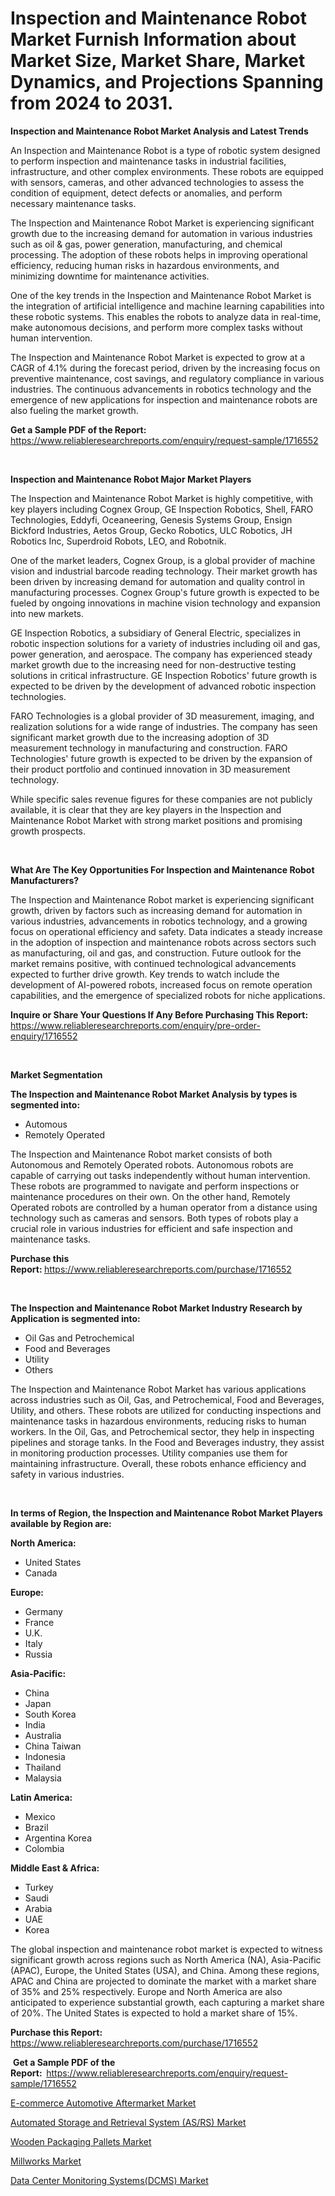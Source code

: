 <p><h1>Inspection and Maintenance Robot Market Furnish Information about Market Size, Market Share, Market Dynamics, and Projections Spanning from 2024 to 2031.</h1></p><p><strong>Inspection and Maintenance Robot Market Analysis and Latest Trends</strong></p>
<p><p>An Inspection and Maintenance Robot is a type of robotic system designed to perform inspection and maintenance tasks in industrial facilities, infrastructure, and other complex environments. These robots are equipped with sensors, cameras, and other advanced technologies to assess the condition of equipment, detect defects or anomalies, and perform necessary maintenance tasks.</p><p>The Inspection and Maintenance Robot Market is experiencing significant growth due to the increasing demand for automation in various industries such as oil & gas, power generation, manufacturing, and chemical processing. The adoption of these robots helps in improving operational efficiency, reducing human risks in hazardous environments, and minimizing downtime for maintenance activities.</p><p>One of the key trends in the Inspection and Maintenance Robot Market is the integration of artificial intelligence and machine learning capabilities into these robotic systems. This enables the robots to analyze data in real-time, make autonomous decisions, and perform more complex tasks without human intervention.</p><p>The Inspection and Maintenance Robot Market is expected to grow at a CAGR of 4.1% during the forecast period, driven by the increasing focus on preventive maintenance, cost savings, and regulatory compliance in various industries. The continuous advancements in robotics technology and the emergence of new applications for inspection and maintenance robots are also fueling the market growth.</p></p>
<p><strong>Get a Sample PDF of the Report:&nbsp;</strong> <a href="https://www.reliableresearchreports.com/enquiry/request-sample/1716552">https://www.reliableresearchreports.com/enquiry/request-sample/1716552</a></p>
<p>&nbsp;</p>
<p><strong>Inspection and Maintenance Robot Major Market Players</strong></p>
<p><p>The Inspection and Maintenance Robot Market is highly competitive, with key players including Cognex Group, GE Inspection Robotics, Shell, FARO Technologies, Eddyfi, Oceaneering, Genesis Systems Group, Ensign Bickford Industries, Aetos Group, Gecko Robotics, ULC Robotics, JH Robotics Inc, Superdroid Robots, LEO, and Robotnik. </p><p>One of the market leaders, Cognex Group, is a global provider of machine vision and industrial barcode reading technology. Their market growth has been driven by increasing demand for automation and quality control in manufacturing processes. Cognex Group's future growth is expected to be fueled by ongoing innovations in machine vision technology and expansion into new markets.</p><p>GE Inspection Robotics, a subsidiary of General Electric, specializes in robotic inspection solutions for a variety of industries including oil and gas, power generation, and aerospace. The company has experienced steady market growth due to the increasing need for non-destructive testing solutions in critical infrastructure. GE Inspection Robotics' future growth is expected to be driven by the development of advanced robotic inspection technologies.</p><p>FARO Technologies is a global provider of 3D measurement, imaging, and realization solutions for a wide range of industries. The company has seen significant market growth due to the increasing adoption of 3D measurement technology in manufacturing and construction. FARO Technologies' future growth is expected to be driven by the expansion of their product portfolio and continued innovation in 3D measurement technology.</p><p>While specific sales revenue figures for these companies are not publicly available, it is clear that they are key players in the Inspection and Maintenance Robot Market with strong market positions and promising growth prospects.</p></p>
<p>&nbsp;</p>
<p><strong>What Are The Key Opportunities For Inspection and Maintenance Robot Manufacturers?</strong></p>
<p><p>The Inspection and Maintenance Robot market is experiencing significant growth, driven by factors such as increasing demand for automation in various industries, advancements in robotics technology, and a growing focus on operational efficiency and safety. Data indicates a steady increase in the adoption of inspection and maintenance robots across sectors such as manufacturing, oil and gas, and construction. Future outlook for the market remains positive, with continued technological advancements expected to further drive growth. Key trends to watch include the development of AI-powered robots, increased focus on remote operation capabilities, and the emergence of specialized robots for niche applications.</p></p>
<p><strong>Inquire or Share Your Questions If Any Before Purchasing This Report:</strong> <a href="https://www.reliableresearchreports.com/enquiry/pre-order-enquiry/1716552">https://www.reliableresearchreports.com/enquiry/pre-order-enquiry/1716552</a></p>
<p>&nbsp;</p>
<p><strong>Market Segmentation</strong></p>
<p><strong>The Inspection and Maintenance Robot Market Analysis by types is segmented into:</strong></p>
<p><ul><li>Automous</li><li>Remotely Operated</li></ul></p>
<p><p>The Inspection and Maintenance Robot market consists of both Autonomous and Remotely Operated robots. Autonomous robots are capable of carrying out tasks independently without human intervention. These robots are programmed to navigate and perform inspections or maintenance procedures on their own. On the other hand, Remotely Operated robots are controlled by a human operator from a distance using technology such as cameras and sensors. Both types of robots play a crucial role in various industries for efficient and safe inspection and maintenance tasks.</p></p>
<p><strong>Purchase this Report:&nbsp;</strong><a href="https://www.reliableresearchreports.com/purchase/1716552">https://www.reliableresearchreports.com/purchase/1716552</a></p>
<p>&nbsp;</p>
<p><strong>The Inspection and Maintenance Robot Market Industry Research by Application is segmented into:</strong></p>
<p><ul><li>Oil Gas and Petrochemical</li><li>Food and Beverages</li><li>Utility</li><li>Others</li></ul></p>
<p><p>The Inspection and Maintenance Robot Market has various applications across industries such as Oil, Gas, and Petrochemical, Food and Beverages, Utility, and others. These robots are utilized for conducting inspections and maintenance tasks in hazardous environments, reducing risks to human workers. In the Oil, Gas, and Petrochemical sector, they help in inspecting pipelines and storage tanks. In the Food and Beverages industry, they assist in monitoring production processes. Utility companies use them for maintaining infrastructure. Overall, these robots enhance efficiency and safety in various industries.</p></p>
<p>&nbsp;</p>
<p><strong>In terms of Region, the Inspection and Maintenance Robot Market Players available by Region are:</strong></p>
<p>
    <p> <strong> North America: </strong>
        <ul>
            <li>United States</li>
            <li>Canada</li>
        </ul>
        </p> 
    <p> <strong> Europe: </strong>
        <ul>
            <li>Germany</li>
            <li>France</li>
            <li>U.K.</li>
            <li>Italy</li>
            <li>Russia</li>
        </ul>
        </p> 
    <p> <strong> Asia-Pacific: </strong>
        <ul>
            <li>China</li>
            <li>Japan</li>
            <li>South Korea</li>
            <li>India</li>
            <li>Australia</li>
            <li>China Taiwan</li>
            <li>Indonesia</li>
            <li>Thailand</li>
            <li>Malaysia</li>
        </ul>
        </p> 
    <p> <strong> Latin America: </strong>
        <ul>
            <li>Mexico</li>
            <li>Brazil</li>
            <li>Argentina Korea</li>
            <li>Colombia</li>
        </ul>
        </p> 
    <p> <strong> Middle East & Africa: </strong>
        <ul>
            <li>Turkey</li>
            <li>Saudi</li>
            <li>Arabia</li>
            <li>UAE</li>
            <li>Korea</li>
        </ul>
    </p>
    </p>
<p><p>The global inspection and maintenance robot market is expected to witness significant growth across regions such as North America (NA), Asia-Pacific (APAC), Europe, the United States (USA), and China. Among these regions, APAC and China are projected to dominate the market with a market share of 35% and 25% respectively. Europe and North America are also anticipated to experience substantial growth, each capturing a market share of 20%. The United States is expected to hold a market share of 15%.</p></p>
<p><strong>Purchase this Report: </strong><a href="https://www.reliableresearchreports.com/purchase/1716552">https://www.reliableresearchreports.com/purchase/1716552</a></p>
<p>&nbsp;<strong>Get a Sample PDF of the Report:&nbsp;&nbsp;</strong><a href="https://www.reliableresearchreports.com/enquiry/request-sample/1716552">https://www.reliableresearchreports.com/enquiry/request-sample/1716552</a></p>
<p><strong></strong></p>
<p><p><a href="https://medium.com/@tammyjones1939/e-commerce-automotive-aftermarket-market-insight-market-trends-growth-forecasted-from-2024-to-0dadfae25739">E-commerce Automotive Aftermarket Market</a></p><p><a href="https://issuu.com/reportprime-2/docs/automated-storage-and-retrieval-sys_82cd207c71dde1">Automated Storage and Retrieval System (AS/RS) Market</a></p><p><a href="https://github.com/shotows/Market-Research-Report-List-1/blob/main/wooden-packaging-pallets-market.md">Wooden Packaging Pallets Market</a></p><p><a href="https://github.com/beatblasta/Market-Research-Report-List-2/blob/main/millworks-market.md">Millworks Market</a></p><p><a href="https://medium.com/@itzelheller546/data-center-monitoring-systems-dcms-market-the-key-to-successful-business-strategy-forecast-till-e9dfe475b32c">Data Center Monitoring Systems(DCMS) Market</a></p></p>